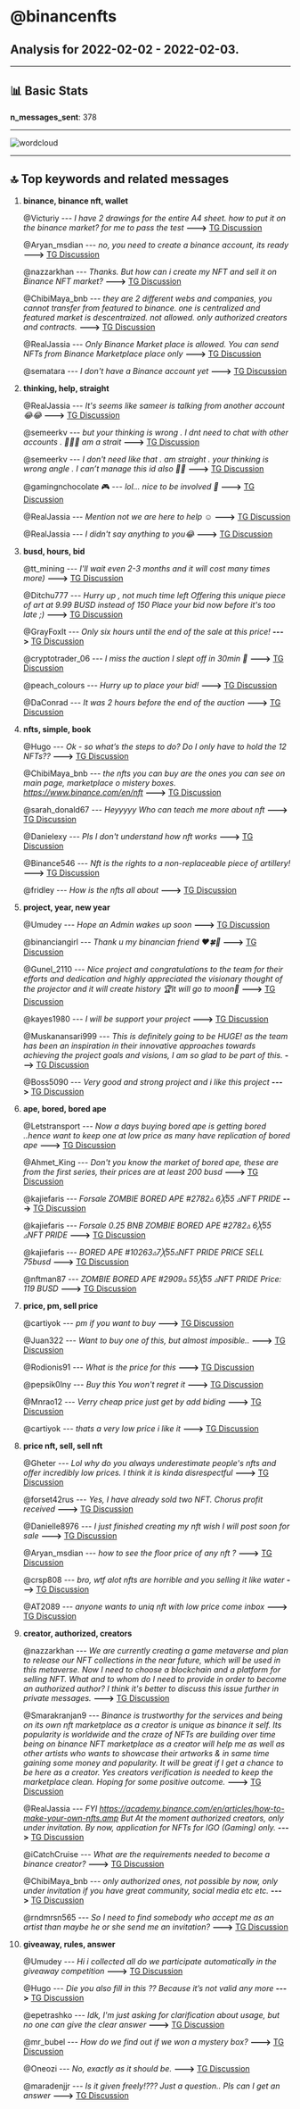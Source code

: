 # **@binancenfts**
 ## Analysis for **2022-02-02** - **2022-02-03**.

---

## 📊 **Basic Stats**

**n_messages_sent**: 378

---
![wordcloud](binancenfts_1Days_wordcloud.png)

---


## 🔝 **Top keywords and related messages**

1. **binance, binance nft, wallet**

    @Victuriy --- *I have 2 drawings for the entire A4 sheet. how to put it on the binance market? for me to pass the test* **--->** [TG Discussion](https://t.me/binancenfts/455927)

    @Aryan_msdian --- *no, you need to create a binance account, its ready* **--->** [TG Discussion](https://t.me/binancenfts/453457)

    @nazzarkhan --- *Thanks. But how can i create my NFT and sell it on Binance NFT market?* **--->** [TG Discussion](https://t.me/binancenfts/452055)

    @ChibiMaya_bnb --- *they are 2 different webs and companies, you cannot transfer from featured to binance. one is centralized and featured market is descentraized. not allowed. only authorized creators and contracts.* **--->** [TG Discussion](https://t.me/binancenfts/452047)

    @RealJassia --- *Only Binance Market place is allowed. You can send NFTs from Binance Marketplace place  only* **--->** [TG Discussion](https://t.me/binancenfts/453756)

    @sematara --- *I don't have a Binance account yet* **--->** [TG Discussion](https://t.me/binancenfts/452130)

2. **thinking, help, straight**

    @RealJassia --- *It's seems like sameer is talking from another account 😂😂* **--->** [TG Discussion](https://t.me/binancenfts/455949)

    @semeerkv --- *but your thinking is wrong . I dnt need to chat with other accounts . 🤣😄😁 am a strait* **--->** [TG Discussion](https://t.me/binancenfts/455972)

    @semeerkv --- *I don't need like that . am straight . your thinking is wrong angle . I can’t manage this id also 🤣😅* **--->** [TG Discussion](https://t.me/binancenfts/455955)

    @gamingnchocolate 🎮 --- *lol... nice to be involved 🤗* **--->** [TG Discussion](https://t.me/binancenfts/456007)

    @RealJassia --- *Mention not we are here to help ☺️* **--->** [TG Discussion](https://t.me/binancenfts/452863)

    @RealJassia --- *I didn't say anything to you😂* **--->** [TG Discussion](https://t.me/binancenfts/455957)

3. **busd, hours, bid**

    @tt_mining --- *I'll wait even 2-3 months and it will cost many times more)* **--->** [TG Discussion](https://t.me/binancenfts/452810)

    @Ditchu777 --- *Hurry up , not much time left  Offering this unique piece of art at 9.99 BUSD instead of 150  Place your bid now before it's too late ;)* **--->** [TG Discussion](https://t.me/binancenfts/455611)

    @GrayFoxIt --- *Only six hours until the end of the sale at this price!* **--->** [TG Discussion](https://t.me/binancenfts/455788)

    @cryptotrader_06 --- *I miss the auction I slept off in 30min 🥲* **--->** [TG Discussion](https://t.me/binancenfts/452896)

    @peach_colours --- *Hurry up to place your bid!* **--->** [TG Discussion](https://t.me/binancenfts/452485)

    @DaConrad --- *It was 2 hours before the end of the auction* **--->** [TG Discussion](https://t.me/binancenfts/452240)

4. **nfts, simple, book**

    @Hugo --- *Ok - so what’s the steps to do? Do I only have to hold the 12 NFTs??* **--->** [TG Discussion](https://t.me/binancenfts/453239)

    @ChibiMaya_bnb --- *the nfts you can buy are the ones you can see on main page, marketplace o mistery boxes. https://www.binance.com/en/nft* **--->** [TG Discussion](https://t.me/binancenfts/452207)

    @sarah_donald67 --- *Heyyyyy  Who can teach me more about nft* **--->** [TG Discussion](https://t.me/binancenfts/454328)

    @Danielexy --- *Pls I don't understand how nft works* **--->** [TG Discussion](https://t.me/binancenfts/454118)

    @Binance546 --- *Nft is the rights to a non-replaceable piece of artillery!* **--->** [TG Discussion](https://t.me/binancenfts/452334)

    @fridley --- *How is the nfts all about* **--->** [TG Discussion](https://t.me/binancenfts/452909)

5. **project, year, new year**

    @Umudey --- *Hope an Admin wakes up soon* **--->** [TG Discussion](https://t.me/binancenfts/452433)

    @binanciangirl --- *Thank u my binancian friend ❤️🍀💐* **--->** [TG Discussion](https://t.me/binancenfts/455698)

    @Gunel_2110 --- *Nice project and congratulations to the team for their efforts and dedication and highly appreciated the visionary thought of the projector and it will create history 🏆it will go to moon🚀* **--->** [TG Discussion](https://t.me/binancenfts/455557)

    @kayes1980 --- *I will be support your project* **--->** [TG Discussion](https://t.me/binancenfts/453039)

    @Muskanansari999 --- *This is definitely going to be HUGE! as the team has been an inspiration in their innovative approaches towards achieving the project goals and visions, I am so glad to be part of this.* **--->** [TG Discussion](https://t.me/binancenfts/452933)

    @Boss5090 --- *Very good and strong project and i like this project* **--->** [TG Discussion](https://t.me/binancenfts/452332)

6. **ape, bored, bored ape**

    @Letstransport --- *Now a days buying bored ape is getting bored ..hence want to keep one at low price as many have replication of bored ape* **--->** [TG Discussion](https://t.me/binancenfts/452789)

    @Ahmet_King --- *Don't you know the market of bored ape, these are from the first series, their prices are at least 200 busd* **--->** [TG Discussion](https://t.me/binancenfts/452786)

    @kajiefaris --- *Forsale  ZOMBIE BORED APE #2782▵ 6╳55 ▵NFT PRIDE* **--->** [TG Discussion](https://t.me/binancenfts/455738)

    @kajiefaris --- *Forsale    0.25 BNB  ZOMBIE BORED APE #2782▵ 6╳55 ▵NFT PRIDE* **--->** [TG Discussion](https://t.me/binancenfts/454947)

    @kajiefaris --- *BORED APE #10263▵7╳55▵NFT PRIDE   PRICE SELL 75busd* **--->** [TG Discussion](https://t.me/binancenfts/453204)

    @nftman87 --- *ZOMBIE BORED APE #2909▵ 55╳55 ▵NFT PRIDE  Price: 119 BUSD* **--->** [TG Discussion](https://t.me/binancenfts/452833)

7. **price, pm, sell price**

    @cartiyok --- *pm if you want to buy* **--->** [TG Discussion](https://t.me/binancenfts/452151)

    @Juan322 --- *Want to buy one of this, but almost imposible..* **--->** [TG Discussion](https://t.me/binancenfts/455912)

    @Rodionis91 --- *What is the price for this* **--->** [TG Discussion](https://t.me/binancenfts/454734)

    @pepsik0lny --- *Buy this You won't regret it* **--->** [TG Discussion](https://t.me/binancenfts/454386)

    @Mnrao12 --- *Verry cheap price just get by add biding* **--->** [TG Discussion](https://t.me/binancenfts/452961)

    @cartiyok --- *thats a very low price i like it* **--->** [TG Discussion](https://t.me/binancenfts/452768)

8. **price nft, sell, sell nft**

    @Gheter --- *Lol why do you always underestimate people's nfts and offer incredibly low prices. I think it is kinda disrespectful* **--->** [TG Discussion](https://t.me/binancenfts/454313)

    @forset42rus --- *Yes, I have already sold two NFT. Chorus profit received* **--->** [TG Discussion](https://t.me/binancenfts/453462)

    @Danielle8976 --- *I just finished creating my nft wish I will post soon for sale* **--->** [TG Discussion](https://t.me/binancenfts/452057)

    @Aryan_msdian --- *how to see the floor price of any nft ?* **--->** [TG Discussion](https://t.me/binancenfts/452410)

    @crsp808 --- *bro, wtf alot nfts are horrible and you selling it like water* **--->** [TG Discussion](https://t.me/binancenfts/453629)

    @AT2089 --- *anyone wants to uniq nft with low price come inbox* **--->** [TG Discussion](https://t.me/binancenfts/453182)

9. **creator, authorized, creators**

    @nazzarkhan --- *We are currently creating a game metaverse and plan to release our NFT collections in the near future, which will be used in this metaverse. Now I need to choose a blockchain and a platform for selling NFT. What and to whom do I need to provide in order to become an authorized author?  I think it's better to discuss this issue further in private messages.* **--->** [TG Discussion](https://t.me/binancenfts/452072)

    @Smarakranjan9 --- *Binance is trustworthy for the services and being on its own nft marketplace as a creator is unique as binance it self. Its popularity is worldwide and the craze of NFTs are building over time being on binance NFT marketplace as a creator will help me as well as other artists who wants to showcase their artworks & in same time gaining some money and popularity. It will be great if I get a chance to be here as a creator.   Yes creators verification is needed to keep the marketplace clean. Hoping for some positive outcome.* **--->** [TG Discussion](https://t.me/binancenfts/451988)

    @RealJassia --- *FYI https://academy.binance.com/en/articles/how-to-make-your-own-nfts.amp  But At the moment authorized creators, only under invitation. By now, application for NFTs for IGO (Gaming) only.* **--->** [TG Discussion](https://t.me/binancenfts/453169)

    @iCatchCruise --- *What are the requirements needed to become a binance creator?* **--->** [TG Discussion](https://t.me/binancenfts/452139)

    @ChibiMaya_bnb --- *only authorized ones, not possible by now, only under invitation if you have great community, social media etc etc.* **--->** [TG Discussion](https://t.me/binancenfts/452056)

    @rndmrsn565 --- *So I need to find somebody who accept me as an artist than maybe he or she send me an invitation?* **--->** [TG Discussion](https://t.me/binancenfts/452134)

10. **giveaway, rules, answer**

    @Umudey --- *Hi i collected all do we participate automatically in the giveaway competition* **--->** [TG Discussion](https://t.me/binancenfts/452342)

    @Hugo --- *Die you also fill in this ?? Because it’s not valid any more* **--->** [TG Discussion](https://t.me/binancenfts/452612)

    @epetrashko --- *Idk, I'm just asking for clarification about usage, but no one can give the clear answer* **--->** [TG Discussion](https://t.me/binancenfts/453509)

    @mr_bubel --- *How do we find out if we won a mystery box?* **--->** [TG Discussion](https://t.me/binancenfts/452847)

    @Oneozi --- *No, exactly as it should be.* **--->** [TG Discussion](https://t.me/binancenfts/455308)

    @maradenjjr --- *Is it given freely!??? Just a question.. Pls can I get an answer* **--->** [TG Discussion](https://t.me/binancenfts/453930)

